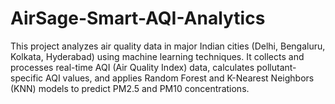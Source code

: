 # AirSage-Smart-AQI-Analytics
This project analyzes air quality data in major Indian cities (Delhi, Bengaluru, Kolkata, Hyderabad) using machine learning techniques. It collects and processes real-time AQI (Air Quality Index) data, calculates pollutant-specific AQI values, and applies Random Forest and K-Nearest Neighbors (KNN) models to predict PM2.5 and PM10 concentrations.
